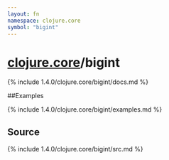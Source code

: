 ```yaml
---
layout: fn
namespace: clojure.core
symbol: "bigint"
---
```


# [clojure.core](../)/bigint

{% include 1.4.0/clojure.core/bigint/docs.md %}

##Examples

{% include 1.4.0/clojure.core/bigint/examples.md %}
## Source
{% include 1.4.0/clojure.core/bigint/src.md %}

